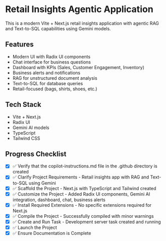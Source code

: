# Retail Insights Agentic Application

This is a modern Vite + Next.js retail insights application with agentic RAG and Text-to-SQL capabilities using Gemini models.

## Features
- Modern UI with Radix UI components
- Chat interface for business questions
- Dashboard with KPIs (Sales, Customer Engagement, Inventory)
- Business alerts and notifications
- RAG for unstructured document analysis
- Text-to-SQL for database queries
- Retail-focused (bags, shirts, shoes, etc.)

## Tech Stack
- Vite + Next.js
- Radix UI
- Gemini AI models
- TypeScript
- Tailwind CSS

## Progress Checklist
- [x] ✅ Verify that the copilot-instructions.md file in the .github directory is created
- [x] ✅ Clarify Project Requirements - Retail insights app with RAG and Text-to-SQL using Gemini
- [x] ✅ Scaffold the Project - Next.js with TypeScript and Tailwind created
- [x] ✅ Customize the Project - Added Radix UI components, Gemini AI integration, dashboard, chat, business alerts
- [x] ✅ Install Required Extensions - No specific extensions required for Next.js
- [x] ✅ Compile the Project - Successfully compiled with minor warnings
- [x] ✅ Create and Run Task - Development server task created and running
- [x] ✅ Launch the Project
- [x] ✅ Ensure Documentation is Complete